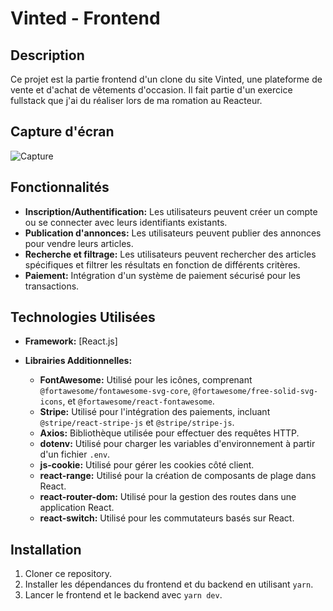 # Vinted - Frontend

## Description

Ce projet est la partie frontend d'un clone du site Vinted, une plateforme de vente et d'achat de vêtements d'occasion. Il fait partie d'un exercice fullstack que j'ai du réaliser lors de ma romation au Reacteur. 

## Capture d'écran 

![Capture](https://github.com/GabrielLRdP/Vinted-frontend/assets/149192169/0c96f393-5530-4cca-839a-7ababa8850e0)

## Fonctionnalités

- **Inscription/Authentification:** Les utilisateurs peuvent créer un compte ou se connecter avec leurs identifiants existants.
- **Publication d'annonces:** Les utilisateurs peuvent publier des annonces pour vendre leurs articles.
- **Recherche et filtrage:** Les utilisateurs peuvent rechercher des articles spécifiques et filtrer les résultats en fonction de différents critères.
- **Paiement:** Intégration d'un système de paiement sécurisé pour les transactions.

## Technologies Utilisées

- **Framework:** [React.js]
- **Librairies Additionnelles:**

  - **FontAwesome:** Utilisé pour les icônes, comprenant `@fortawesome/fontawesome-svg-core`, `@fortawesome/free-solid-svg-icons`, et `@fortawesome/react-fontawesome`.
  - **Stripe:** Utilisé pour l'intégration des paiements, incluant `@stripe/react-stripe-js` et `@stripe/stripe-js`.
  - **Axios:** Bibliothèque utilisée pour effectuer des requêtes HTTP.
  - **dotenv:** Utilisé pour charger les variables d'environnement à partir d'un fichier `.env`.
  - **js-cookie:** Utilisé pour gérer les cookies côté client.
  - **react-range:** Utilisé pour la création de composants de plage dans React.
  - **react-router-dom:** Utilisé pour la gestion des routes dans une application React.
  - **react-switch:** Utilisé pour les commutateurs basés sur React.


## Installation

1. Cloner ce repository.
2. Installer les dépendances du frontend et du backend en utilisant `yarn`.
3. Lancer le frontend et le backend avec `yarn dev`.
